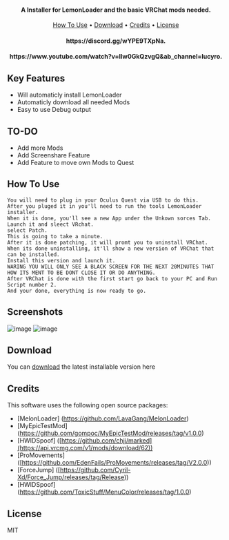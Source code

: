 

<h4 align="center">A Installer for LemonLoader and the basic VRChat mods needed</a>.</h4>



<p align="center">
  <a href="#how-to-use">How To Use</a> •
  <a href="#download">Download</a> •
  <a href="#credits">Credits</a> •
  <a href="#license">License</a>
</p>

<h4 align="center">https://discord.gg/wYPE9TXpNa</a>.</h4>
<h4 align="center">https://www.youtube.com/watch?v=IIw0GkQzvgQ&ab_channel=lucyro</a>.</h4>



## Key Features

* Will automaticly install LemonLoader
* Automaticly download all needed Mods
* Easy to use Debug output

## TO-DO

* Add more Mods
* Add Screenshare Feature
* Add Feature to move own Mods to Quest 




## How To Use


```
You will need to plug in your Oculus Quest via USB to do this. 
After you pluged it in you'll need to run the tools LemonLoader installer. 
When it is done, you'll see a new App under the Unkown sorces Tab. 
Launch it and sleect VRchat. 
select Patch. 
This is going to take a minute. 
After it is done patching, it will promt you to uninstall VRChat. 
When its done uninstalling, it'll show a new version of VRChat that can be installed. 
Install this version and launch it. 
WARING YOU WILL ONLY SEE A BLACK SCREEN FOR THE NEXT 20MINUTES THAT HOW ITS MENT TO BE DONT CLOSE IT OR DO ANYTHING. 
After VRChat is done with the first start go back to your PC and Run Script number 2. 
And your done, everything is now ready to go. 
```

## Screenshots

![image](https://user-images.githubusercontent.com/102672314/182476985-5d24ab5a-eae9-40f9-8360-c8f33080c061.png)
![image](https://user-images.githubusercontent.com/102672314/182477088-ff0c40d9-36c9-43b6-aaef-67e1c639395c.png)

## Download

You can [download](https://github.com/Das-Kampfnudelholz/Quest-VRC-modder/releases/download/1/QuestVRChatModInstaller.zip) the latest installable version here


## Credits

This software uses the following open source packages:

- [MelonLoader] (https://github.com/LavaGang/MelonLoader)
- [MyEpicTestMod] (https://github.com/gompoc/MyEpicTestMod/releases/tag/v1.0.0)
- [HWIDSpoof] ([https://github.com/chjj/marked](https://api.vrcmg.com/v1/mods/download/62))
- [ProMovements] ([https://github.com/EdenFails/ProMovements/releases/tag/V2.0.0))
- [ForceJump] ([https://github.com/Cyril-Xd/Force_Jump/releases/tag/Release))
- [HWIDSpoof] (https://github.com/ToxicStuff/MenuColor/releases/tag/1.0.0)


## License

MIT


